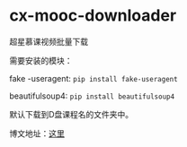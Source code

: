 # cx-mooc-downloader
超星慕课视频批量下载

需要安装的模块：

fake -useragent:
`pip install fake-useragent`

beautifulsoup4:
`pip install beautifulsoup4`


默认下载到D盘课程名的文件夹中。


博文地址：[这里](https://www.euukey.com/2020/03/04/chao-xing-mu-ke-shi-pin-pa-chong-pi-liang-xia-zai/)
